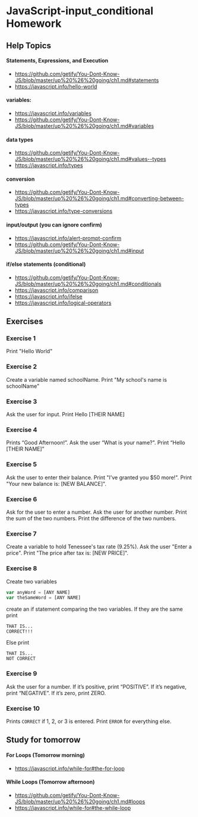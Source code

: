 # JavaScript-input_conditional Homework

## Help Topics

#### Statements, Expressions, and Execution 
- https://github.com/getify/You-Dont-Know-JS/blob/master/up%20%26%20going/ch1.md#statements
- https://javascript.info/hello-world

#### variables:
- https://javascript.info/variables
- https://github.com/getify/You-Dont-Know-JS/blob/master/up%20%26%20going/ch1.md#variables

#### data types
- https://github.com/getify/You-Dont-Know-JS/blob/master/up%20%26%20going/ch1.md#values--types
- https://javascript.info/types

#### conversion
- https://github.com/getify/You-Dont-Know-JS/blob/master/up%20%26%20going/ch1.md#converting-between-types
- https://javascript.info/type-conversions

#### input/output (you can ignore confirm)
- https://javascript.info/alert-prompt-confirm
- https://github.com/getify/You-Dont-Know-JS/blob/master/up%20%26%20going/ch1.md#input

#### if/else statements (conditional)
- https://github.com/getify/You-Dont-Know-JS/blob/master/up%20%26%20going/ch1.md#conditionals
- https://javascript.info/comparison
- https://javascript.info/ifelse
- https://javascript.info/logical-operators

## Exercises

### Exercise 1
Print "Hello World"

### Exercise 2
Create a variable named schoolName. Print "My school's name is schoolName"

### Exercise 3
Ask the user for input. Print Hello [THEIR NAME]

### Exercise 4
Prints “Good Afternoon!”. Ask the user “What is your name?". Print “Hello [THEIR NAME]”

### Exercise 5
Ask the user to enter their balance. Print "I’ve granted you $50 more!". Print "Your new balance is: [NEW BALANCE]".

### Exercise 6
Ask for the user to enter a number. Ask the user for another number. Print the sum of the two numbers. Print the difference of the two numbers.

### Exercise 7
Create a variable to hold Tenessee's tax rate (9.25%). Ask the user "Enter a price". Print "The price after tax is: [NEW PRICE]".

### Exercise 8
Create two variables
```javascript
var anyWord = [ANY NAME]
var theSameWord = [ANY NAME]
```
create an if statement comparing the two variables. If they are the same print
```
THAT IS...
CORRECT!!!
```

Else print
```
THAT IS...
NOT CORRECT
```

### Exercise 9
Ask the user for a number. If it’s positive, print “POSITIVE”. If it’s negative, print “NEGATIVE”. If it’s zero, print ZERO.

### Exercise 10
Prints ```CORRECT``` if 1, 2, or 3 is entered. Print ```ERROR``` for everything else.


## Study for tomorrow
#### For Loops (Tomorrow morning)
- https://javascript.info/while-for#the-for-loop

#### While Loops (Tomorrow afternoon)
- https://github.com/getify/You-Dont-Know-JS/blob/master/up%20%26%20going/ch1.md#loops
- https://javascript.info/while-for#the-while-loop
